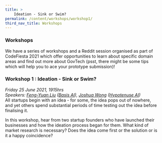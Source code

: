 ```yaml
---
title: >
    Ideation - Sink or Swim?
permalink: /content/workshops/workshop1/
third_nav_title: Workshops
---
```


### **Workshops**
We have a series of workshops and a Reddit session organised as part of CodeFiesta 2021 which offer opportunities to learn about specific domain areas and find out more about GovTech (psst, there might be some tips which will help you to ace your prototype submission)!

### Workshop 1 : Ideation - Sink or Swim?
*Friday 25 June 2021, 1915hrs*<br>
*Speakers: [Feng-Yuan Liu](https://www.linkedin.com/in/feng-yuan-liu-9b09aa42/) ([Basis AI](https://basis-ai.com/)), [Joshua Wong](https://www.linkedin.com/in/jwonged/) ([Hypotenuse AI](https://www.hypotenuse.ai/))*<br>
All startups begin with an idea - for some, the idea pops out of nowhere, and yet others spend substantial periods of time testing out the idea before finalising it.

In this workshop, hear from two startup founders who have launched their businesses and how the ideation process began for them. What kind of market research is necessary? Does the idea come first or the solution or is it a happy coincidence?